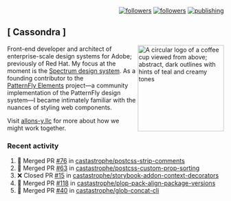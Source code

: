 <p align="right"><a rel="me" href="https://front-end.social/@castastrophe">
    <img alt="followers" title="Follow me on Mastodon" src="https://img.shields.io/mastodon/follow/109297102751309835?domain=https%3A%2F%2Ffront-end.social&label=Follow&logo=mastodon&logoColor=white&style=for-the-badge&labelColor=008080&color=006969"/></a>
  <a href="https://codepen.io/castastrophe/">
    <img alt="followers" title="Follow me on CodePen" src="https://img.shields.io/badge/23-1?color=640464&labelColor=7c007c&style=for-the-badge&logo=codepen&label=Follow"/></a>
<a href="https://castastrophe.medium.com/">
    <img alt="publishing" title="View articles on Medium" src="https://img.shields.io/badge/107-1?color=666&labelColor=444&label=subscribe&logo=medium&logoColor=white&style=for-the-badge"/></a>
</p>

## [&nbsp;Cassondra&nbsp;]

<img align="right" src="https://github-production-user-asset-6210df.s3.amazonaws.com/1840295/253016758-ba468774-1cd3-42c2-8f43-947b5eeb5edf.png" height="200" alt="A circular logo of a coffee cup viewed from above; abstract, dark outlines with hints of teal and creamy tones">

Front-end developer and architect of enterprise-scale design systems for Adobe; previously of Red Hat. My focus at the moment is the [Spectrum design system](https://github.com/adobe/spectrum-css). As a founding contributor to the [PatternFly&nbsp;Elements](https://github.com/patternfly/patternfly-elements) project&mdash;a community implementation of the PatternFly design system&mdash;I became intimately familiar with the nuances of styling web components.

Visit [allons-y.llc](http://allons-y.llc/) for more about how we might work together.

### Recent activity

<!--START_SECTION:activity-->
1. 🎉 Merged PR [#76](https://github.com/castastrophe/postcss-strip-comments/pull/76) in [castastrophe/postcss-strip-comments](https://github.com/castastrophe/postcss-strip-comments)
2. 🎉 Merged PR [#63](https://github.com/castastrophe/postcss-custom-prop-sorting/pull/63) in [castastrophe/postcss-custom-prop-sorting](https://github.com/castastrophe/postcss-custom-prop-sorting)
3. ❌ Closed PR [#15](https://github.com/castastrophe/storybook-addon-context-decorators/pull/15) in [castastrophe/storybook-addon-context-decorators](https://github.com/castastrophe/storybook-addon-context-decorators)
4. 🎉 Merged PR [#118](https://github.com/castastrophe/plop-pack-align-package-versions/pull/118) in [castastrophe/plop-pack-align-package-versions](https://github.com/castastrophe/plop-pack-align-package-versions)
5. 🎉 Merged PR [#40](https://github.com/castastrophe/glob-concat-cli/pull/40) in [castastrophe/glob-concat-cli](https://github.com/castastrophe/glob-concat-cli)
<!--END_SECTION:activity-->

